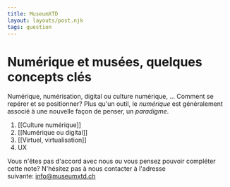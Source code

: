 ```yaml
---
title: MuseumXTD
layout: layouts/post.njk
tags: question
---
```

# Numérique et musées, quelques concepts clés
Numérique, numérisation, digital ou culture numérique, ... Comment se repérer et se positionner? Plus qu'un outil, le *numérique* est généralement associé à une nouvelle façon de penser, un *paradigme*.   

1. [[Culture numérique]]
2. [[Numérique ou digital]]
3. [[Virtuel, virtualisation]]
4. UX

Vous n'êtes pas d'accord avec nous ou vous pensez pouvoir compléter cette note? N'hésitez pas à nous contacter à l'adresse suivante: [info@museumxtd.ch](mailto:info@museumxtd.ch)

